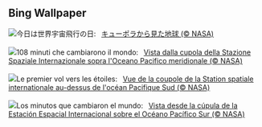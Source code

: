 ## Bing Wallpaper
![](https://www.bing.com/th?id=OHR.SpaceFlight_JA-JP4398798070_UHD.jpg&w=1000)今日は世界宇宙飛行の日:&nbsp;&ensp;[キューポラから見た地球 (© NASA)](https://www.bing.com/th?id=OHR.SpaceFlight_JA-JP4398798070_UHD.jpg)
<br><br/>
![](https://www.bing.com/th?id=OHR.SpaceFlight_IT-IT7664385047_UHD.jpg&w=1000)108 minuti che cambiarono il mondo:&nbsp;&ensp;[Vista dalla cupola della Stazione Spaziale Internazionale sopra l'Oceano Pacifico meridionale (© NASA)](https://www.bing.com/th?id=OHR.SpaceFlight_IT-IT7664385047_UHD.jpg)
<br><br/>
![](https://www.bing.com/th?id=OHR.SpaceFlight_FR-FR9020944555_UHD.jpg&w=1000)Le premier vol vers les étoiles:&nbsp;&ensp;[Vue de la coupole de la Station spatiale internationale au-dessus de l'océan Pacifique Sud (© NASA)](https://www.bing.com/th?id=OHR.SpaceFlight_FR-FR9020944555_UHD.jpg)
<br><br/>
![](https://www.bing.com/th?id=OHR.SpaceFlight_ES-ES0011702709_UHD.jpg&w=1000)Los minutos que cambiaron el mundo:&nbsp;&ensp;[Vista desde la cúpula de la Estación Espacial Internacional sobre el Océano Pacífico Sur (© NASA)](https://www.bing.com/th?id=OHR.SpaceFlight_ES-ES0011702709_UHD.jpg)
<br><br/>
